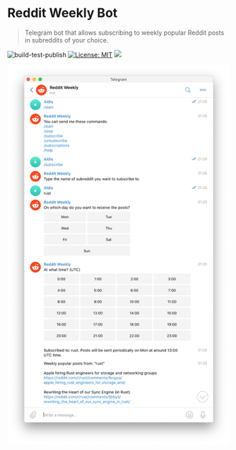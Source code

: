 # Reddit Weekly Bot
> Telegram bot that allows subscribing to weekly popular Reddit posts in subreddits of your choice.

![build-test-publish](https://github.com/aldis-ameriks/reddit-bot/workflows/build-test-publish/badge.svg)
[![License: MIT](https://img.shields.io/badge/License-MIT-yellow.svg)](https://opensource.org/licenses/MIT)
[![](https://img.shields.io/badge/telegram-t.me%2Fredditweeklybot-blueviolet)](https://t.me/redditweeklybot)


<p align="center">
  <img src="bot.png" width="668">
</p>
